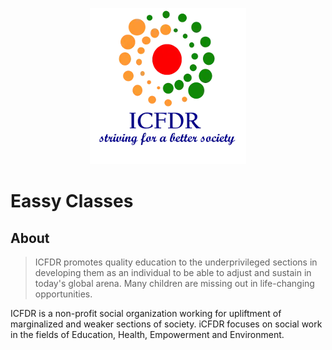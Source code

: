 <p align="center">
<img src='media/favicon.webp'/>
</p>

# Eassy Classes
## About
> ICFDR promotes quality education to the underprivileged sections in developing them as an individual to be able to adjust and sustain in today's global arena. Many children are missing out in life-changing opportunities.
<p>ICFDR is a non-profit social organization working for upliftment of marginalized and weaker sections of society. iCFDR focuses on social work in the fields of Education, Health, Empowerment and Environment.</P>

